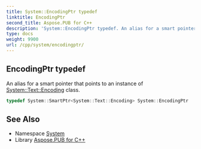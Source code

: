 ```yaml
---
title: System::EncodingPtr typedef
linktitle: EncodingPtr
second_title: Aspose.PUB for C++
description: 'System::EncodingPtr typedef. An alias for a smart pointer that points to an instance of System::Text::Encoding class in C++.'
type: docs
weight: 9900
url: /cpp/system/encodingptr/
---
```

## EncodingPtr typedef


An alias for a smart pointer that points to an instance of [System::Text::Encoding](../../system.text/encoding/) class.

```cpp
typedef System::SmartPtr<System::Text::Encoding> System::EncodingPtr
```

## See Also

* Namespace [System](../)
* Library [Aspose.PUB for C++](../../)
